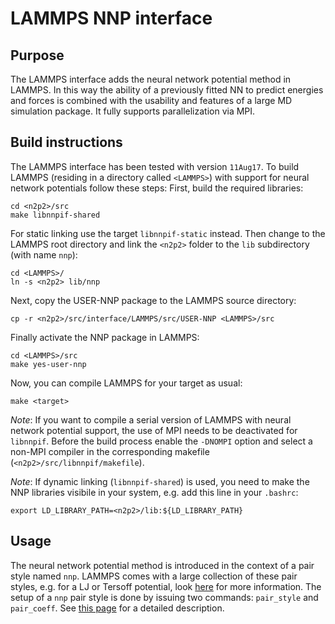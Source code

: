 LAMMPS NNP interface
====================

Purpose
-------

The LAMMPS interface adds the neural network potential method in LAMMPS. In this
way the ability of a previously fitted NN to predict energies and forces is
combined with the usability and features of a large MD simulation package. It
fully supports parallelization via MPI.

Build instructions
------------------

The LAMMPS interface has been tested with version `11Aug17`. To build LAMMPS
(residing in a directory called `<LAMMPS>`) with support for neural network
potentials follow these steps: First, build the required libraries:
```
cd <n2p2>/src
make libnnpif-shared
```
For static linking use the target `libnnpif-static` instead. Then change to the
LAMMPS root directory and link the `<n2p2>` folder to the `lib` subdirectory
(with name `nnp`):
```
cd <LAMMPS>/
ln -s <n2p2> lib/nnp
```
Next, copy the USER-NNP package to the LAMMPS source directory:
```
cp -r <n2p2>/src/interface/LAMMPS/src/USER-NNP <LAMMPS>/src
```
Finally activate the NNP package in LAMMPS:
```
cd <LAMMPS>/src
make yes-user-nnp
```
Now, you can compile LAMMPS for your target as usual:
```
make <target>
```
_Note_: If you want to compile a serial version of LAMMPS with neural network
potential support, the use of MPI needs to be deactivated for `libnnpif`. Before
the build process enable the `-DNOMPI` option and select a non-MPI compiler in
the corresponding makefile (`<n2p2>/src/libnnpif/makefile`).

_Note_: If dynamic linking (`libnnpif-shared`) is used, you need to make the NNP
libraries visibile in your system, e.g. add this line in your `.bashrc`:
```
export LD_LIBRARY_PATH=<n2p2>/lib:${LD_LIBRARY_PATH}
```

Usage
-----

The neural network potential method is introduced in the context of a pair style
named `nnp`. LAMMPS comes with a large collection of these pair styles, e.g. for
a LJ or Tersoff potential, look
[here](http://lammps.sandia.gov/doc/pair_style.html) for more information. The
setup of a `nnp` pair style is done by issuing two commands: `pair_style` and
`pair_coeff`. See [this page](../../src/doc/pair_nnp.html) for a detailed
description.

